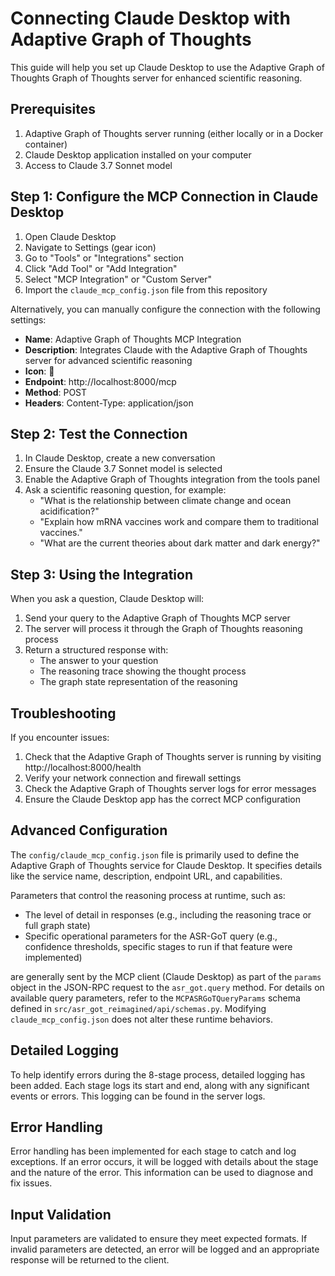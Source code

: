 # Connecting Claude Desktop with Adaptive Graph of Thoughts

This guide will help you set up Claude Desktop to use the Adaptive Graph of Thoughts Graph of Thoughts server for enhanced scientific reasoning.

## Prerequisites

1. Adaptive Graph of Thoughts server running (either locally or in a Docker container)
2. Claude Desktop application installed on your computer
3. Access to Claude 3.7 Sonnet model

## Step 1: Configure the MCP Connection in Claude Desktop

1. Open Claude Desktop
2. Navigate to Settings (gear icon)
3. Go to "Tools" or "Integrations" section
4. Click "Add Tool" or "Add Integration" 
5. Select "MCP Integration" or "Custom Server"
6. Import the `claude_mcp_config.json` file from this repository

Alternatively, you can manually configure the connection with the following settings:

- **Name**: Adaptive Graph of Thoughts MCP Integration
- **Description**: Integrates Claude with the Adaptive Graph of Thoughts server for advanced scientific reasoning
- **Icon**: 🔬
- **Endpoint**: http://localhost:8000/mcp
- **Method**: POST
- **Headers**: Content-Type: application/json

## Step 2: Test the Connection

1. In Claude Desktop, create a new conversation
2. Ensure the Claude 3.7 Sonnet model is selected
3. Enable the Adaptive Graph of Thoughts integration from the tools panel
4. Ask a scientific reasoning question, for example:
   - "What is the relationship between climate change and ocean acidification?"
   - "Explain how mRNA vaccines work and compare them to traditional vaccines."
   - "What are the current theories about dark matter and dark energy?"

## Step 3: Using the Integration

When you ask a question, Claude Desktop will:

1. Send your query to the Adaptive Graph of Thoughts MCP server
2. The server will process it through the Graph of Thoughts reasoning process
3. Return a structured response with:
   - The answer to your question
   - The reasoning trace showing the thought process
   - The graph state representation of the reasoning

## Troubleshooting

If you encounter issues:

1. Check that the Adaptive Graph of Thoughts server is running by visiting http://localhost:8000/health
2. Verify your network connection and firewall settings
3. Check the Adaptive Graph of Thoughts server logs for error messages
4. Ensure the Claude Desktop app has the correct MCP configuration

## Advanced Configuration

The `config/claude_mcp_config.json` file is primarily used to define the Adaptive Graph of Thoughts service for Claude Desktop. It specifies details like the service name, description, endpoint URL, and capabilities.

Parameters that control the reasoning process at runtime, such as:
- The level of detail in responses (e.g., including the reasoning trace or full graph state)
- Specific operational parameters for the ASR-GoT query (e.g., confidence thresholds, specific stages to run if that feature were implemented)

are generally sent by the MCP client (Claude Desktop) as part of the `params` object in the JSON-RPC request to the `asr_got.query` method. For details on available query parameters, refer to the `MCPASRGoTQueryParams` schema defined in `src/asr_got_reimagined/api/schemas.py`. Modifying `claude_mcp_config.json` does not alter these runtime behaviors.

## Detailed Logging

To help identify errors during the 8-stage process, detailed logging has been added. Each stage logs its start and end, along with any significant events or errors. This logging can be found in the server logs.

## Error Handling

Error handling has been implemented for each stage to catch and log exceptions. If an error occurs, it will be logged with details about the stage and the nature of the error. This information can be used to diagnose and fix issues.

## Input Validation

Input parameters are validated to ensure they meet expected formats. If invalid parameters are detected, an error will be logged and an appropriate response will be returned to the client.
